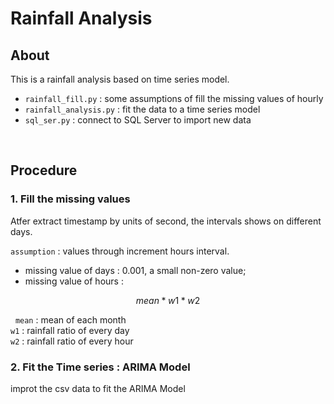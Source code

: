 # Rainfall Analysis


## About
This is a rainfall analysis based on time series model.

* `rainfall_fill.py` : some assumptions of fill the missing values of hourly
* `rainfall_analysis.py` : fit the data to a time series model
* `sql_ser.py` : connect to SQL Server to import new data

&nbsp;

## Procedure
### 1. Fill the missing values

Atfer extract timestamp by units of second, the intervals shows on different days. </br>

`assumption` : values through increment hours interval.

* missing value of days : 0.001, a small non-zero value;
* missing value of hours :

$$ mean * w1 * w2 $$


&nbsp;
`mean` : mean of each month  
`w1` : rainfall ratio of every day  
`w2` : rainfall ratio of every hour

### 2. Fit the Time series : ARIMA Model
improt the csv data to fit the ARIMA Model



